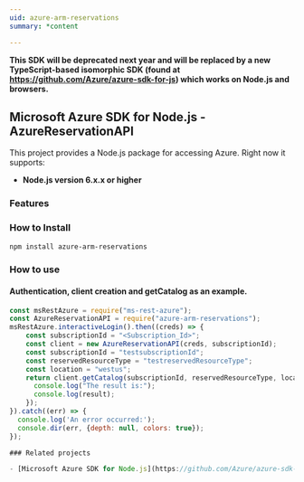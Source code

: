 ```yaml
---
uid: azure-arm-reservations
summary: *content

---
```

**This SDK will be deprecated next year and will be replaced by a new TypeScript-based isomorphic SDK (found at https://github.com/Azure/azure-sdk-for-js) which works on Node.js and browsers.**
## Microsoft Azure SDK for Node.js - AzureReservationAPI
This project provides a Node.js package for accessing Azure. Right now it supports:
- **Node.js version 6.x.x or higher**

### Features


### How to Install

```bash
npm install azure-arm-reservations
```

### How to use

#### Authentication, client creation and getCatalog  as an example.

```javascript
const msRestAzure = require("ms-rest-azure");
const AzureReservationAPI = require("azure-arm-reservations");
msRestAzure.interactiveLogin().then((creds) => {
    const subscriptionId = "<Subscription_Id>";
    const client = new AzureReservationAPI(creds, subscriptionId);
    const subscriptionId = "testsubscriptionId";
    const reservedResourceType = "testreservedResourceType";
    const location = "westus";
    return client.getCatalog(subscriptionId, reservedResourceType, location).then((result) => {
      console.log("The result is:");
      console.log(result);
    });
}).catch((err) => {
  console.log('An error occurred:');
  console.dir(err, {depth: null, colors: true});
});

### Related projects

- [Microsoft Azure SDK for Node.js](https://github.com/Azure/azure-sdk-for-node)
